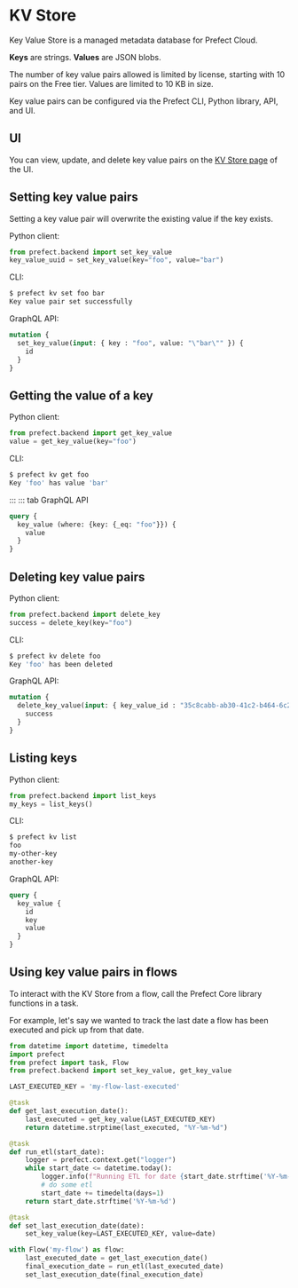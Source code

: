 # KV Store <Badge text="Cloud"/>

Key Value Store is a managed metadata database for Prefect Cloud.

**Keys** are strings. **Values** are JSON blobs.

The number of key value pairs allowed is limited by license, starting with 10 pairs on the Free tier. Values are limited to 10 KB in size.

Key value pairs can be configured via the Prefect CLI, Python library, API, and UI.

## UI

You can view, update, and delete key value pairs on the [KV Store page](https://cloud.prefect.io/team/kv) of the UI.  

## Setting key value pairs

Setting a key value pair will overwrite the existing value if the key exists.

Python client:
```python
from prefect.backend import set_key_value
key_value_uuid = set_key_value(key="foo", value="bar")
```

CLI:
```bash
$ prefect kv set foo bar
Key value pair set successfully
```

GraphQL API:
```graphql
mutation {
  set_key_value(input: { key : "foo", value: "\"bar\"" }) {
    id
  }
}
```


## Getting the value of a key

Python client:
```python
from prefect.backend import get_key_value
value = get_key_value(key="foo")
```

CLI:
```bash
$ prefect kv get foo
Key 'foo' has value 'bar'
```
:::
::: tab GraphQL API
```graphql
query {
  key_value (where: {key: {_eq: "foo"}}) {
    value
  }
}
```


## Deleting key value pairs

Python client:
```python
from prefect.backend import delete_key
success = delete_key(key="foo")
```

CLI:
```bash
$ prefect kv delete foo
Key 'foo' has been deleted
```

GraphQL API:
```graphql
mutation {
  delete_key_value(input: { key_value_id : "35c8cabb-ab30-41c2-b464-6c2ed39f0d5b" }) {
    success
  }
}
```


## Listing keys

Python client:
```python
from prefect.backend import list_keys
my_keys = list_keys()
```

CLI:
```bash
$ prefect kv list
foo
my-other-key
another-key
```

GraphQL API:
```graphql
query {
  key_value {
    id
    key
    value
  }
}
```


## Using key value pairs in flows

To interact with the KV Store from a flow, call the Prefect Core library functions in a task.

For example, let's say we wanted to track the last date a flow has been executed and pick up from that date.

```python
from datetime import datetime, timedelta
import prefect
from prefect import task, Flow
from prefect.backend import set_key_value, get_key_value

LAST_EXECUTED_KEY = 'my-flow-last-executed'

@task
def get_last_execution_date():
    last_executed = get_key_value(LAST_EXECUTED_KEY)
    return datetime.strptime(last_executed, "%Y-%m-%d")

@task
def run_etl(start_date):
    logger = prefect.context.get("logger")
    while start_date <= datetime.today():
        logger.info(f"Running ETL for date {start_date.strftime('%Y-%m-%d')}")
        # do some etl
        start_date += timedelta(days=1)
    return start_date.strftime('%Y-%m-%d')

@task
def set_last_execution_date(date):
    set_key_value(key=LAST_EXECUTED_KEY, value=date)

with Flow('my-flow') as flow:
    last_executed_date = get_last_execution_date()
    final_execution_date = run_etl(last_executed_date)
    set_last_execution_date(final_execution_date)
```